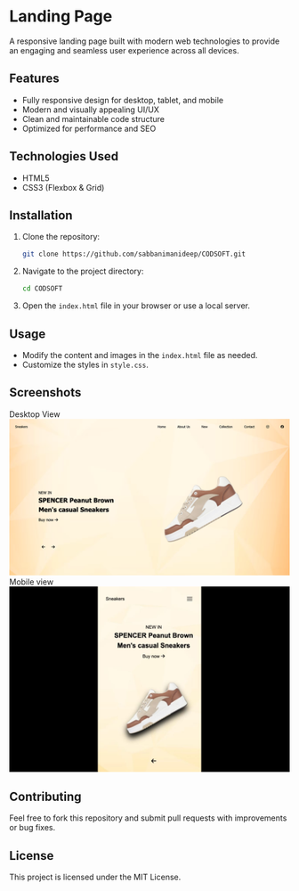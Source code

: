 # Landing Page

A responsive landing page built with modern web technologies to provide an engaging and seamless user experience across all devices.

## Features
- Fully responsive design for desktop, tablet, and mobile
- Modern and visually appealing UI/UX
- Clean and maintainable code structure
- Optimized for performance and SEO

## Technologies Used
- HTML5
- CSS3 (Flexbox & Grid)

## Installation
1. Clone the repository:
   ```sh
   git clone https://github.com/sabbanimanideep/CODSOFT.git
   ```
2. Navigate to the project directory:
   ```sh
   cd CODSOFT
   ```
3. Open the `index.html` file in your browser or use a local server.

## Usage
- Modify the content and images in the `index.html` file as needed.
- Customize the styles in `style.css`.

## Screenshots
Desktop View
![alt text](desktopview.png)
Mobile view
![alt text](https://github.com/sabbanimanideep/CODSOFT/blob/main/Level02/WhatsApp%20Image%202025-03-07%20at%209.13.12%20PM.jpeg?raw=true)

## Contributing
Feel free to fork this repository and submit pull requests with improvements or bug fixes.

## License
This project is licensed under the MIT License.

